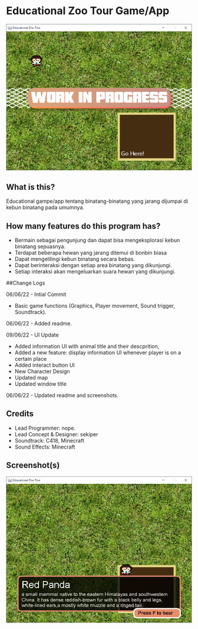 # Educational Zoo Tour Game/App

![Img 1](screenshots/img1.png)
## What is this?
Educational gampe/app tentang binatang-binatang yang jarang
dijumpai di kebun binatang pada umumnya.

## How many features do this program has?
- Bermain sebagai pengunjung dan dapat bisa
  mengeksplorasi kebun binatang sepuasnya.
- Terdapat beberapa hewan yang jarang ditemui di bonbin biasa
- Dapat mengelilingi kebun binatang secara bebas.
- Dapat berinteraksi dengan setiap area binatang yang dikunjungi.
- Setiap interaksi akan mengeluarkan suara hewan yang dikunjungi.

##Change Logs

06/06/22 - Intial Commit
- Basic game functions (Graphics, Player movement, Sound trigger, Soundtrack).

06/06/22 - Added readme.

09/06/22 - UI Update
- Added information UI with animal title and their descprition, 
- Added a new feature: display information UI whenever player is on a certain place
- Added interact button UI
- New Character Design
- Updated map
- Updated window title

06/06/22 - Updated readme and screenshots.

## Credits
- Lead Programmer: nope.
- Lead Concept & Designer: sekiper
- Soundtrack: C418, Minecraft
- Sound Effects: Minecraft

## Screenshot(s)
![Img 2](screenshots/img2.png)